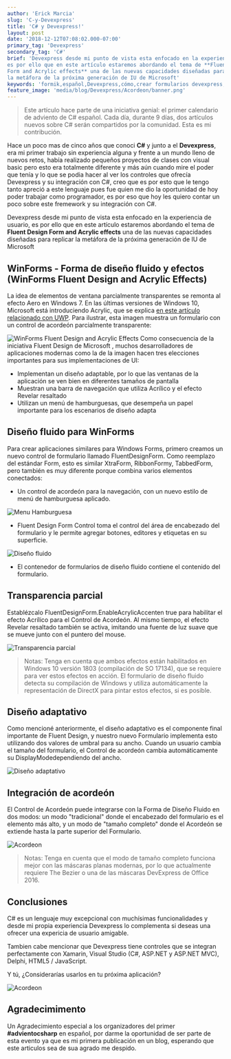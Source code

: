 ```yaml
---
author: 'Erick Marcia'
slug: 'C-y-Devexpress'
title: 'C# y Devexpress!'
layout: post
date: '2018-12-12T07:08:02.000-07:00'
primary_tag: 'Devexpress'
secondary_tag: 'C#'
brief: 'Devexpress desde mi punto de vista esta enfocado en la experiencia de usuario,
es por ello que en este artículo estaremos abordando el tema de **Fluent Design
Form and Acrylic effects** una de las nuevas capacidades diseñadas para replicar
la metáfora de la próxima generación de IU de Microsoft'
keywords: 'formik,español,Devexpress,cómo,crear formularios devexpress,C# y DevExpress,blog'
feature_image: 'media/blog/Devexpress/Acordeon/banner.png'
---
```


<!-- ![Acordeon](media/blog/Devexpress/Acordeon/banner.png) -->

> Este artículo hace parte de una iniciativa genial: el primer calendario de
> adviento de C# español. Cada día, durante 9 días, dos artículos nuevos sobre
> C# serán compartidos por la comunidad. Esta es mi contribución.

Hace un poco mas de cinco años que conoci **C#** y junto a el **Devexpress**,
era mi primer trabajo sin experiencia alguna y frente a un mundo lleno de nuevos
retos, había realizado pequeños proyectos de clases con visual basic pero esto
era totalmente diferente y más aún cuando mire el poder que tenía y lo que se
podia hacer al ver los controles que ofrecía Devexpress y su integración con C#,
creo que es por esto que le tengo tanto apreció a este lenguaje pues fue quien
me dio la oportunidad de hoy poder trabajar como programador, es por eso que hoy
les quiero contar un poco sobre este fremework y su integración con C#.

Devexpress desde mi punto de vista esta enfocado en la experiencia de usuario,
es por ello que en este artículo estaremos abordando el tema de **Fluent Design
Form and Acrylic effects** una de las nuevas capacidades diseñadas para replicar
la metáfora de la próxima generación de IU de Microsoft

## WinForms - Forma de diseño fluido y efectos (WinForms Fluent Design and Acrylic Effects)

La idea de elementos de ventana parcialmente transparentes se remonta al efecto
Aero en Windows 7. En las últimas versiones de Windows 10, Microsoft está
introduciendo Acrylic, que se explica
[en este artículo relacionado con UWP](https://docs.microsoft.com/en-us/windows/uwp/design/style/acrylic).
Para ilustrar, esta imagen muestra un formulario con un control de acordeón
parcialmente transparente:

![WinForms Fluent Design and Acrylic Effects](media/blog/Devexpress/Acordeon/winforms-fluent-form.png)
Como consecuencia de la iniciativa Fluent Design de Microsoft , muchos
desarrolladores de aplicaciones modernas como la de la imagen hacen tres
elecciones importantes para sus implementaciones de UI:

- Implementan un diseño adaptable, por lo que las ventanas de la aplicación se
  ven bien en diferentes tamaños de pantalla
- Muestran una barra de navegación que utiliza Acrílico y el efecto Revelar
  resaltado
- Utilizan un menú de hamburguesas, que desempeña un papel importante para los
  escenarios de diseño adapta

## Diseño fluido para WinForms

Para crear aplicaciones similares para Windows Forms, primero creamos un nuevo
control de formulario llamado FluentDesignForm. Como reemplazo del estándar
Form, esto es similar XtraForm, RibbonFormy, TabbedForm, pero también es muy
diferente porque combina varios elementos conectados:

- Un control de acordeón para la navegación, con un nuevo estilo de menú de
  hamburguesa aplicado.

![Menu Hamburguesa](media/blog/Devexpress/Acordeon/Menu.png)

- Fluent Design Form Control toma el control del área de encabezado del
  formulario y le permite agregar botones, editores y etiquetas en su
  superficie.

![Diseño fluido](media/blog/Devexpress/Acordeon/elements.png)

- El contenedor de formularios de diseño fluido contiene el contenido del
  formulario.

## Transparencia parcial

Establézcalo FluentDesignForm.EnableAcrylicAccenten true para habilitar el
efecto Acrílico para el Control de Acordeón. Al mismo tiempo, el efecto Revelar
resaltado también se activa, imitando una fuente de luz suave que se mueve junto
con el puntero del mouse.

![Transparencia parcial](media/blog/Devexpress/Acordeon/transparencia.gif)

> Notas: Tenga en cuenta que ambos efectos están habilitados en Windows 10
> versión 1803 (compilación de SO 17134), que se requiere para ver estos efectos
> en acción. El formulario de diseño fluido detecta su compilación de Windows y
> utiliza automáticamente la representación de DirectX para pintar estos
> efectos, si es posible.

## Diseño adaptativo

Como mencioné anteriormente, el diseño adaptativo es el componente final
importante de Fluent Design, y nuestro nuevo Formulario implementa esto
utilizando dos valores de umbral para su ancho. Cuando un usuario cambia el
tamaño del formulario, el Control de acordeón cambia automáticamente su
DisplayModedependiendo del ancho.

![Diseño adaptativo](media/blog/Devexpress/Acordeon/resize.gif)

## Integración de acordeón

El Control de Acordeón puede integrarse con la Forma de Diseño Fluido en dos
modos: un modo "tradicional" donde el encabezado del formulario es el elemento
más alto, y un modo de "tamaño completo" donde el Acordeón se extiende hasta la
parte superior del Formulario.

![Acordeon](media/blog/Devexpress/Acordeon/acordeon.png)

> Notas: Tenga en cuenta que el modo de tamaño completo funciona mejor con las
> máscaras planas modernas, por lo que actualmente requiere The Bezier o una de
> las máscaras DevExpress de Office 2016.

## Conclusiones

C# es un lenguaje muy excepcional con muchísimas funcionalidades y desde mi
propia experiencia Devexpress lo complementa si deseas una ofrecer una expericia
de usuario amigable.

Tambien cabe mencionar que Devexpress tiene controles que se integran
perfectamente con Xamarin, Visual Studio (C#, ASP.NET y ASP.NET MVC), Delphi,
HTML5 / JavaScript.

Y tú, ¿Considerarías usarlos en tu próxima aplicación?

![Acordeon](media/blog/Devexpress/Acordeon/images.jpg)

## Agradecimimento

Un Agradecimiento especial a los organizadores del primer **#advientocsharp** en
español, por darme la oportunidad de ser parte de esta evento ya que es mi
primera publicación en un blog, esperando que este articulos sea de sua agrado
me despido.
